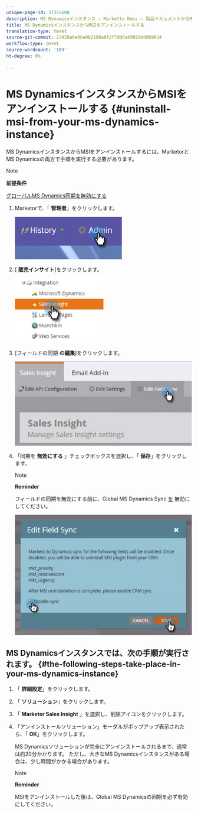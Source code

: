 ```yaml
---
unique-page-id: 37355600
description: MS Dynamicsインスタンス — Marketto Docs — 製品ドキュメントからMSIをアンインストールします
title: MS DynamicsインスタンスからMSIをアンインストールする
translation-type: tm+mt
source-git-commit: 23428a6e0ba9b2108a8f2f7dd6a69929dd069834
workflow-type: tm+mt
source-wordcount: '169'
ht-degree: 0%

---
```



# MS DynamicsインスタンスからMSIをアンインストールする {#uninstall-msi-from-your-ms-dynamics-instance}

MS DynamicsインスタンスからMSIをアンインストールするには、MarketorとMS Dynamicsの両方で手順を実行する必要があります。

>[!NOTE]
>
>**前提条件**
>
>[グローバルMS Dynamics同期を無効にする](http://docs.marketo.com/x/TAA6Ag)

1. Marketorで、「 **管理者**」をクリックします。

   ![](assets/one-1.png)

1. [ **販売インサイト**]をクリックします。

   ![](assets/six.png)

1. [フィールドの同期 **の編集**]をクリックします。

   ![](assets/seven.png)

1. 「同期を **無効にする** 」チェックボックスを選択し、「 **保存**」をクリックします。

   >[!NOTE]
   >
   >**Reminder**
   >
   >
   >フィールドの同期を無効にする前に、Global MS Dynamics Sync [を](http://docs.marketo.com/x/TAA6Ag) 無効にしてください。

   ![](assets/eight.png)

## MS Dynamicsインスタンスでは、次の手順が実行されます。 {#the-following-steps-take-place-in-your-ms-dynamics-instance}

1. 「 **詳細設定**」をクリックします。
1. 「 **ソリューション**」をクリックします。
1. 「 **Marketor Sales Insight** 」を選択し、削除アイコンをクリックします。
1. 「アンインストールソリューション」モーダルがポップアップ表示されたら、「 **OK**」をクリックします。

   MS Dynamicsソリューションが完全にアンインストールされるまで、通常は約20分かかります。 ただし、大きなMS Dynamicsインスタンスがある場合は、少し時間がかかる場合があります。

   >[!NOTE]
   >
   >**Reminder**
   >
   >
   >MSIをアンインストールした後は、Global MS Dynamicsの同期を必ず有効にしてください。

